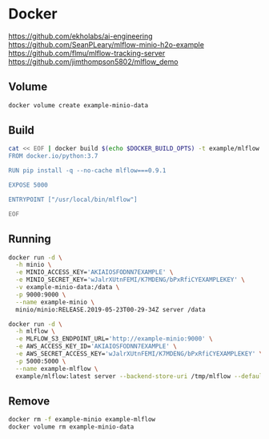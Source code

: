 # Docker

https://github.com/ekholabs/ai-engineering
https://github.com/SeanPLeary/mlflow-minio-h2o-example
https://github.com/flmu/mlflow-tracking-server
https://github.com/jimthompson5802/mlflow_demo

## Volume

```sh
docker volume create example-minio-data
```

## Build

```sh
cat << EOF | docker build $(echo $DOCKER_BUILD_OPTS) -t example/mlflow -
FROM docker.io/python:3.7

RUN pip install -q --no-cache mlflow===0.9.1

EXPOSE 5000

ENTRYPOINT ["/usr/local/bin/mlflow"]

EOF
```

## Running

```sh
docker run -d \
  -h minio \
  -e MINIO_ACCESS_KEY='AKIAIOSFODNN7EXAMPLE' \
  -e MINIO_SECRET_KEY='wJalrXUtnFEMI/K7MDENG/bPxRfiCYEXAMPLEKEY' \
  -v example-minio-data:/data \
  -p 9000:9000 \
  --name example-minio \
  minio/minio:RELEASE.2019-05-23T00-29-34Z server /data
```

```sh
docker run -d \
  -h mlflow \
  -e MLFLOW_S3_ENDPOINT_URL='http://example-minio:9000' \
  -e AWS_ACCESS_KEY_ID='AKIAIOSFODNN7EXAMPLE' \
  -e AWS_SECRET_ACCESS_KEY='wJalrXUtnFEMI/K7MDENG/bPxRfiCYEXAMPLEKEY' \
  -p 5000:5000 \
  --name example-mlflow \
  example/mlflow:latest server --backend-store-uri /tmp/mlflow --default-artifact-root s3://mlflow/artifacts -h 0.0.0.0
```

## Remove

```sh
docker rm -f example-minio example-mlflow
docker volume rm example-minio-data
```

